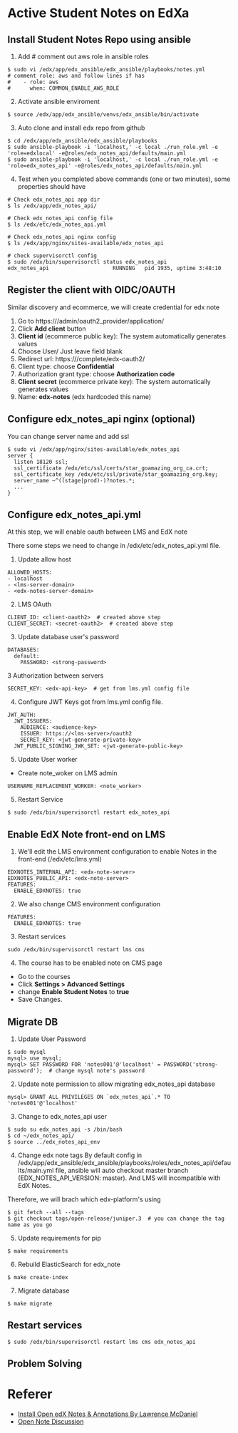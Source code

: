 # Active Student Notes on EdXa

## Install Student Notes Repo using ansible
1. Add # comment out aws role in ansible roles
```
$ sudo vi /edx/app/edx_ansible/edx_ansible/playbooks/notes.yml
# comment role: aws and follow lines if has
#    - role: aws
#      when: COMMON_ENABLE_AWS_ROLE
```

2. Activate ansible enviroment
```
$ source /edx/app/edx_ansible/venvs/edx_ansible/bin/activate
```

3. Auto clone and install edx repo from github
```
$ cd /edx/app/edx_ansible/edx_ansible/playbooks
$ sudo ansible-playbook -i 'localhost,' -c local ./run_role.yml -e 'role=edxlocal' -e@roles/edx_notes_api/defaults/main.yml
$ sudo ansible-playbook -i 'localhost,' -c local ./run_role.yml -e 'role=edx_notes_api' -e@roles/edx_notes_api/defaults/main.yml
```

4. Test
when you completed above commands (one or two minutes), some properties should have
```
# Check edx_notes_api app dir
$ ls /edx/app/edx_notes_api/

# Check edx_notes_api config file
$ ls /edx/etc/edx_notes_api.yml

# Check edx_notes_api nginx config
$ ls /edx/app/nginx/sites-available/edx_notes_api

# check supervisorctl config
$ sudo /edx/bin/supervisorctl status edx_notes_api
edx_notes_api                    RUNNING   pid 1935, uptime 3:48:10
```

## Register the client with OIDC/OAUTH
Similar discovery and ecommerce, we will create credential for edx note

1. Go to https://<lms-server>/admin/oauth2_provider/application/
2. Click **Add client** button
3. **Client id** (ecommerce public key): The system automatically generates values
4. Choose User/ Just leave field blank
5. Redirect url: https://<edx-notes-server>/complete/edx-oauth2/
6. Client type: choose **Confidential**
7. Authorization grant type: choose **Authorization code**
8. **Client secret** (ecommerce private key): The system automatically generates values
9. Name: **edx-notes** (edx hardcoded this name)

## Configure edx_notes_api nginx (optional)
You can change server name and add ssl
```
$ sudo vi /edx/app/nginx/sites-available/edx_notes_api
server {
  listen 18120 ssl;
  ssl_certificate /edx/etc/ssl/certs/star_goamazing_org_ca.crt;
  ssl_certificate_key /edx/etc/ssl/private/star_goamazing_org.key;
  server_name ~^((stage|prod)-)?notes.*;
  ...
}
```

## Configure edx_notes_api.yml
At this step, we will enable oauth between LMS and EdX note

There some steps we need to change in /edx/etc/edx_notes_api.yml file.

1. Update allow host
```
ALLOWED_HOSTS:
- localhost
- <lms-server-domain>
- <edx-notes-server-domain>
```

2. LMS OAuth
```
CLIENT_ID: <client-oauth2>  # created above step
CLIENT_SECRET: <secret-oauth2>  # created above step
```

3. Update database user's password
```
DATABASES:
  default:
    PASSWORD: <strong-password>
```

3 Authorization between servers
```
SECRET_KEY: <edx-api-key>  # get from lms.yml config file
```

4. Configure JWT
Keys got from lms.yml config file.
```
JWT_AUTH:
  JWT_ISSUERS:
    AUDIENCE: <audience-key>  
    ISSUER: https://<lms-server>/oauth2
    SECRET_KEY: <jwt-generate-private-key>
  JWT_PUBLIC_SIGNING_JWK_SET: <jwt-generate-public-key>
```

5. Update User worker
- Create note_woker on LMS admin
```
USERNAME_REPLACEMENT_WORKER: <note_worker>
```

5. Restart Service
```
$ sudo /edx/bin/supervisorctl restart edx_notes_api
```

## Enable EdX Note front-end on LMS
1. We'll edit the LMS environment configuration to enable Notes in the front-end (/edx/etc/lms.yml)
```
EDXNOTES_INTERNAL_API: <edx-note-server>
EDXNOTES_PUBLIC_API: <edx-note-server>
FEATURES:
  ENABLE_EDXNOTES: true
```

2. We also change CMS environment configuration
```
FEATURES:
  ENABLE_EDXNOTES: true
```

3. Restart services
```
sudo /edx/bin/supervisorctl restart lms cms
```

4. The course has to be enabled note on CMS page
- Go to the courses
- Click **Settings > Advanced Settings**
- change **Enable Student Notes** to **true**
- Save Changes.

## Migrate DB
1. Update User Password
```
$ sudo mysql
mysql> use mysql;
mysql> SET PASSWORD FOR 'notes001'@'localhost' = PASSWORD('strong-password');  # change mysql note's password
```

2. Update note permission to allow migrating edx_notes_api database
```
mysql> GRANT ALL PRIVILEGES ON `edx_notes_api`.* TO 'notes001'@'localhost'
```

3. Change to edx_notes_api user
```
$ sudo su edx_notes_api -s /bin/bash
$ cd ~/edx_notes_api/
$ source ../edx_notes_api_env
```

4. Change edx note tags
By default config in /edx/app/edx_ansible/edx_ansible/playbooks/roles/edx_notes_api/defaults/main.yml file, ansible will auto checkout master branch (EDX_NOTES_API_VERSION: master). 
And LMS will incompatible with EdX Notes.

Therefore, we will brach which edx-platform's using
```
$ git fetch --all --tags
$ git checkout tags/open-release/juniper.3  # you can change the tag name as you go
```

5. Update requirements for pip
```
$ make requirements
```

6. Rebuild ElasticSearch for edx_note
```
$ make create-index
```

7. Migrate database
```
$ make migrate
```

## Restart services
```
$ sudo /edx/bin/supervisorctl restart lms cms edx_notes_api
```

## Problem Solving

# Referer
- [Install Open edX Notes & Annotations By Lawrence McDaniel](https://blog.lawrencemcdaniel.com/open-edx-notes/)
- [Open Note Discussion](https://discuss.openedx.org/t/open-edx-notes-installation/1000/7)
